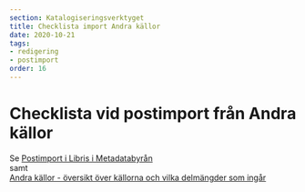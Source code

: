 ```yaml
---
section: Katalogiseringsverktyget
title: Checklista import Andra källor
date: 2020-10-21
tags:
- redigering
- postimport
order: 16
---
```



# Checklista vid postimport från Andra källor

Se [Postimport i Libris i Metadatabyrån](https://metadatabyran.kb.se/beskrivning/specialanvisningar/postimport-i-libris)  
samt  
[Andra källor - översikt över källorna och vilka delmängder som ingår](https://www.kb.se/samverkan-och-utveckling/libris/katalogisering-i-libris/andra-kallor.html)
